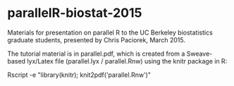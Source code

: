 # parallelR-biostat-2015
Materials for presentation on parallel R to the UC Berkeley biostatistics graduate students, presented by Chris Paciorek, March 2015.

The tutorial material is in parallel.pdf, which is created from a Sweave-based lyx/Latex file (parallel.lyx / parallel.Rnw) using the knitr package in R:

Rscript -e "library(knitr); knit2pdf('parallel.Rnw')"

